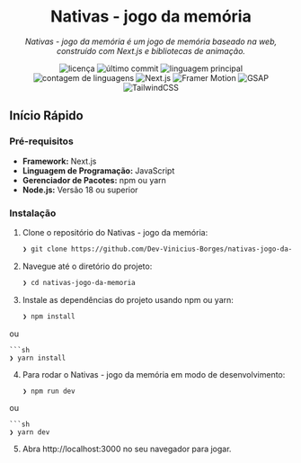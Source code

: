 <h1 align="center">Nativas - jogo da memória</h1>
<p align="center">
    <em>Nativas - jogo da memória é um jogo de memória baseado na web, construído com Next.js e bibliotecas de animação.</em>
</p>
<p align="center">
    <img src="https://img.shields.io/github/license/Dev-Vinicius-Borges/nativas-jogo-da-memoria?style=default&logo=opensourceinitiative&logoColor=white&color=0080ff" alt="licença">
    <img src="https://img.shields.io/github/last-commit/Dev-Vinicius-Borges/nativas-jogo-da-memoria?style=default&logo=git&logoColor=white&color=0080ff" alt="último commit">
    <img src="https://img.shields.io/github/languages/top/Dev-Vinicius-Borges/nativas-jogo-da-memoria?style=default&color=0080ff" alt="linguagem principal">
    <img src="https://img.shields.io/github/languages/count/Dev-Vinicius-Borges/nativas-jogo-da-memoria?style=default&color=0080ff" alt="contagem de linguagens">
    <img src="https://img.shields.io/badge/Next.js-000000?style=for-the-badge&logo=nextdotjs&logoColor=white" alt="Next.js">
    <img src="https://img.shields.io/badge/Framer%20Motion-0055FF?style=for-the-badge&logo=framer&logoColor=white" alt="Framer Motion">
    <img src="https://img.shields.io/badge/GSAP-88CE02?style=for-the-badge&logo=greensock&logoColor=white" alt="GSAP">
    <img src="https://img.shields.io/badge/TailwindCSS-38B2AC?style=for-the-badge&logo=tailwind-css&logoColor=white" alt="TailwindCSS">
</p>

## Início Rápido

### Pré-requisitos

- **Framework:** Next.js
- **Linguagem de Programação:** JavaScript
- **Gerenciador de Pacotes:** npm ou yarn
- **Node.js:** Versão 18 ou superior

### Instalação

1. Clone o repositório do Nativas - jogo da memória:
   ```sh
   ❯ git clone https://github.com/Dev-Vinicius-Borges/nativas-jogo-da-memoria


2. Navegue até o diretório do projeto:
    ```sh
    ❯ cd nativas-jogo-da-memoria

3. Instale as dependências do projeto usando npm ou yarn:
    ```sh
    ❯ npm install

ou

    ```sh
    ❯ yarn install


4. Para rodar o Nativas - jogo da memória em modo de desenvolvimento:

    ```sh
    ❯ npm run dev

ou

    ```sh
    ❯ yarn dev

5. Abra http://localhost:3000 no seu navegador para jogar.
